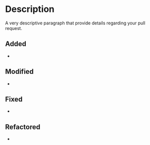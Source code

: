 # Description

A very descriptive paragraph that provide details regarding your pull request.

## Added

-

## Modified

-

## Fixed

-

## Refactored

-
